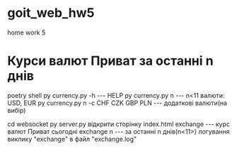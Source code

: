 # goit_web_hw5
 home work 5
# Курси валют Приват за останні n днів
poetry shell
py currency.py -h --- HELP
py currency.py n  --- n<11 валюти: USD, EUR
py currency.py n -c CHF CZK GBP PLN --- додаткові валюти(на вибір)

cd websocket
py server.py
відкрити сторінку index.html
exchange --- курс валют Приват сьогодні
exchange n --- за останні n днів(n<11>)
логування виклику "exchange" в файл "exchange.log"